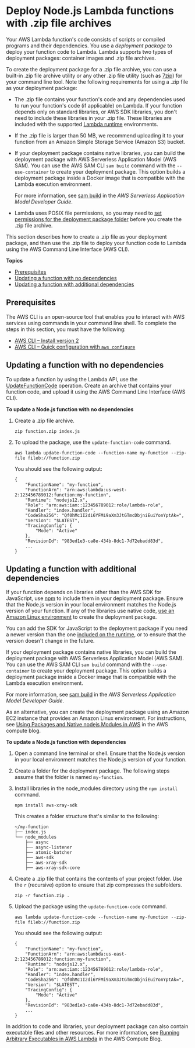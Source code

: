 # Deploy Node\.js Lambda functions with \.zip file archives<a name="nodejs-package"></a>

Your AWS Lambda function's code consists of scripts or compiled programs and their dependencies\. You use a *deployment package* to deploy your function code to Lambda\. Lambda supports two types of deployment packages: container images and \.zip file archives\.

To create the deployment package for a \.zip file archive, you can use a built\-in \.zip file archive utility or any other \.zip file utility \(such as [7zip](https://www.7-zip.org/download.html)\) for your command line tool\. Note the following requirements for using a \.zip file as your deployment package:
+ The \.zip file contains your function's code and any dependencies used to run your function's code \(if applicable\) on Lambda\. If your function depends only on standard libraries, or AWS SDK libraries, you don't need to include these libraries in your \.zip file\. These libraries are included with the supported [Lambda runtime](lambda-runtimes.md) environments\.
+ If the \.zip file is larger than 50 MB, we recommend uploading it to your function from an Amazon Simple Storage Service \(Amazon S3\) bucket\.
+ If your deployment package contains native libraries, you can build the deployment package with AWS Serverless Application Model \(AWS SAM\)\. You can use the AWS SAM CLI `sam build` command with the `--use-container` to create your deployment package\. This option builds a deployment package inside a Docker image that is compatible with the Lambda execution environment\. 

  For more information, see [sam build](https://docs.aws.amazon.com/serverless-application-model/latest/developerguide/sam-cli-command-reference-sam-build.html) in the *AWS Serverless Application Model Developer Guide*\.
+ Lambda uses POSIX file permissions, so you may need to [ set permissions for the deployment package folder](http://aws.amazon.com/premiumsupport/knowledge-center/lambda-deployment-package-errors/) before you create the \.zip file archive\.

This section describes how to create a \.zip file as your deployment package, and then use the \.zip file to deploy your function code to Lambda using the AWS Command Line Interface \(AWS CLI\)\.

**Topics**
+ [Prerequisites](#node-package-prereqs)
+ [Updating a function with no dependencies](#nodejs-package-codeonly)
+ [Updating a function with additional dependencies](#nodejs-package-dependencies)

## Prerequisites<a name="node-package-prereqs"></a>

The AWS CLI is an open\-source tool that enables you to interact with AWS services using commands in your command line shell\. To complete the steps in this section, you must have the following:
+ [AWS CLI – Install version 2](https://docs.aws.amazon.com/cli/latest/userguide/install-cliv2.html)
+ [AWS CLI – Quick configuration with `aws configure`](https://docs.aws.amazon.com/cli/latest/userguide/cli-chap-configure.html)

## Updating a function with no dependencies<a name="nodejs-package-codeonly"></a>

To update a function by using the Lambda API, use the [UpdateFunctionCode](API_UpdateFunctionCode.md) operation\. Create an archive that contains your function code, and upload it using the AWS Command Line Interface \(AWS CLI\)\.

**To update a Node\.js function with no dependencies**

1. Create a \.zip file archive\.

   ```
   zip function.zip index.js
   ```

1. To upload the package, use the `update-function-code` command\.

   ```
   aws lambda update-function-code --function-name my-function --zip-file fileb://function.zip
   ```

   You should see the following output:

   ```
   {
       "FunctionName": "my-function",
       "FunctionArn": "arn:aws:lambda:us-west-2:123456789012:function:my-function",
       "Runtime": "nodejs12.x",
       "Role": "arn:aws:iam::123456789012:role/lambda-role",
       "Handler": "index.handler",
       "CodeSha256": "Qf0hMc1I2di6YFMi9aXm3JtGTmcDbjniEuiYonYptAk=",
       "Version": "$LATEST",
       "TracingConfig": {
           "Mode": "Active"
       },
       "RevisionId": "983ed1e3-ca8e-434b-8dc1-7d72ebadd83d",
       ...
   }
   ```

## Updating a function with additional dependencies<a name="nodejs-package-dependencies"></a>

If your function depends on libraries other than the AWS SDK for JavaScript, use [npm](https://www.npmjs.com/) to include them in your deployment package\. Ensure that the Node\.js version in your local environment matches the Node\.js version of your function\. If any of the libraries use native code, [use an Amazon Linux environment](http://aws.amazon.com/blogs/compute/nodejs-packages-in-lambda/) to create the deployment package\.

You can add the SDK for JavaScript to the deployment package if you need a newer version than the one [included on the runtime](lambda-nodejs.md), or to ensure that the version doesn't change in the future\.

If your deployment package contains native libraries, you can build the deployment package with AWS Serverless Application Model \(AWS SAM\)\. You can use the AWS SAM CLI `sam build` command with the `--use-container` to create your deployment package\. This option builds a deployment package inside a Docker image that is compatible with the Lambda execution environment\. 

For more information, see [sam build](https://docs.aws.amazon.com/serverless-application-model/latest/developerguide/sam-cli-command-reference-sam-build.html) in the *AWS Serverless Application Model Developer Guide*\.

As an alternative, you can create the deployment package using an Amazon EC2 instance that provides an Amazon Linux environment\. For instructions, see [Using Packages and Native nodejs Modules in AWS](http://aws.amazon.com/blogs/compute/nodejs-packages-in-lambda/) in the AWS compute blog\. 

**To update a Node\.js function with dependencies**

1. Open a command line terminal or shell\. Ensure that the Node\.js version in your local environment matches the Node\.js version of your function\.

1. Create a folder for the deployment package\. The following steps assume that the folder is named `my-function`\.

1. Install libraries in the node\_modules directory using the `npm install` command\.

   ```
   npm install aws-xray-sdk
   ```

   This creates a folder structure that's similar to the following:

   ```
   ~/my-function
   ├── index.js
   └── node_modules
       ├── async
       ├── async-listener
       ├── atomic-batcher
       ├── aws-sdk
       ├── aws-xray-sdk
       ├── aws-xray-sdk-core
   ```

1. Create a \.zip file that contains the contents of your project folder\. Use the `r` \(recursive\) option to ensure that zip compresses the subfolders\.

   ```
   zip -r function.zip .
   ```

1. Upload the package using the `update-function-code` command\.

   ```
   aws lambda update-function-code --function-name my-function --zip-file fileb://function.zip
   ```

   You should see the following output:

   ```
   {
       "FunctionName": "my-function",
       "FunctionArn": "arn:aws:lambda:us-east-2:123456789012:function:my-function",
       "Runtime": "nodejs12.x",
       "Role": "arn:aws:iam::123456789012:role/lambda-role",
       "Handler": "index.handler",
       "CodeSha256": "Qf0hMc1I2di6YFMi9aXm3JtGTmcDbjniEuiYonYptAk=",
       "Version": "$LATEST",
       "TracingConfig": {
           "Mode": "Active"
       },
       "RevisionId": "983ed1e3-ca8e-434b-8dc1-7d72ebadd83d",
       ...
   }
   ```

In addition to code and libraries, your deployment package can also contain executable files and other resources\. For more information, see [Running Arbitrary Executables in AWS Lambda](http://aws.amazon.com/blogs/compute/running-executables-in-aws-lambda/) in the AWS Compute Blog\.